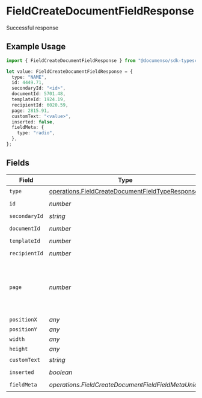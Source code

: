 # FieldCreateDocumentFieldResponse

Successful response

## Example Usage

```typescript
import { FieldCreateDocumentFieldResponse } from "@documenso/sdk-typescript/models/operations";

let value: FieldCreateDocumentFieldResponse = {
  type: "NAME",
  id: 4449.71,
  secondaryId: "<id>",
  documentId: 5701.48,
  templateId: 1924.19,
  recipientId: 6020.59,
  page: 2815.91,
  customText: "<value>",
  inserted: false,
  fieldMeta: {
    type: "radio",
  },
};
```

## Fields

| Field                                                                                                              | Type                                                                                                               | Required                                                                                                           | Description                                                                                                        |
| ------------------------------------------------------------------------------------------------------------------ | ------------------------------------------------------------------------------------------------------------------ | ------------------------------------------------------------------------------------------------------------------ | ------------------------------------------------------------------------------------------------------------------ |
| `type`                                                                                                             | [operations.FieldCreateDocumentFieldTypeResponse](../../models/operations/fieldcreatedocumentfieldtyperesponse.md) | :heavy_check_mark:                                                                                                 | N/A                                                                                                                |
| `id`                                                                                                               | *number*                                                                                                           | :heavy_check_mark:                                                                                                 | N/A                                                                                                                |
| `secondaryId`                                                                                                      | *string*                                                                                                           | :heavy_check_mark:                                                                                                 | N/A                                                                                                                |
| `documentId`                                                                                                       | *number*                                                                                                           | :heavy_check_mark:                                                                                                 | N/A                                                                                                                |
| `templateId`                                                                                                       | *number*                                                                                                           | :heavy_check_mark:                                                                                                 | N/A                                                                                                                |
| `recipientId`                                                                                                      | *number*                                                                                                           | :heavy_check_mark:                                                                                                 | N/A                                                                                                                |
| `page`                                                                                                             | *number*                                                                                                           | :heavy_check_mark:                                                                                                 | The page number of the field on the document. Starts from 1.                                                       |
| `positionX`                                                                                                        | *any*                                                                                                              | :heavy_minus_sign:                                                                                                 | N/A                                                                                                                |
| `positionY`                                                                                                        | *any*                                                                                                              | :heavy_minus_sign:                                                                                                 | N/A                                                                                                                |
| `width`                                                                                                            | *any*                                                                                                              | :heavy_minus_sign:                                                                                                 | N/A                                                                                                                |
| `height`                                                                                                           | *any*                                                                                                              | :heavy_minus_sign:                                                                                                 | N/A                                                                                                                |
| `customText`                                                                                                       | *string*                                                                                                           | :heavy_check_mark:                                                                                                 | N/A                                                                                                                |
| `inserted`                                                                                                         | *boolean*                                                                                                          | :heavy_check_mark:                                                                                                 | N/A                                                                                                                |
| `fieldMeta`                                                                                                        | *operations.FieldCreateDocumentFieldFieldMetaUnion*                                                                | :heavy_check_mark:                                                                                                 | N/A                                                                                                                |